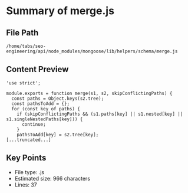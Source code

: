 # Summary of merge.js
  
## File Path
`/home/tabs/seo-engineering/api/node_modules/mongoose/lib/helpers/schema/merge.js`

## Content Preview
```
'use strict';

module.exports = function merge(s1, s2, skipConflictingPaths) {
  const paths = Object.keys(s2.tree);
  const pathsToAdd = {};
  for (const key of paths) {
    if (skipConflictingPaths && (s1.paths[key] || s1.nested[key] || s1.singleNestedPaths[key])) {
      continue;
    }
    pathsToAdd[key] = s2.tree[key];
[...truncated...]
```

## Key Points
- File type: .js
- Estimated size: 966 characters
- Lines: 37
